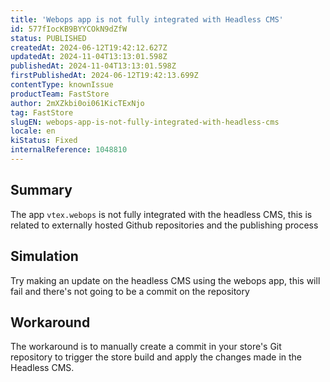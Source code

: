 ```yaml
---
title: 'Webops app is not fully integrated with Headless CMS'
id: 577fIocKB9BYYCOkN9dZfW
status: PUBLISHED
createdAt: 2024-06-12T19:42:12.627Z
updatedAt: 2024-11-04T13:13:01.598Z
publishedAt: 2024-11-04T13:13:01.598Z
firstPublishedAt: 2024-06-12T19:42:13.699Z
contentType: knownIssue
productTeam: FastStore
author: 2mXZkbi0oi061KicTExNjo
tag: FastStore
slugEN: webops-app-is-not-fully-integrated-with-headless-cms
locale: en
kiStatus: Fixed
internalReference: 1048810
---
```


## Summary


The app `vtex.webops` is not fully integrated with the headless CMS, this is related to externally hosted Github repositories and the publishing process


##

## Simulation


Try making an update on the headless CMS using the webops app, this will fail and there's not going to be a commit on the repository


##

## Workaround


The workaround is to manually create a commit in your store's Git repository to trigger the store build and apply the changes made in the Headless CMS.





